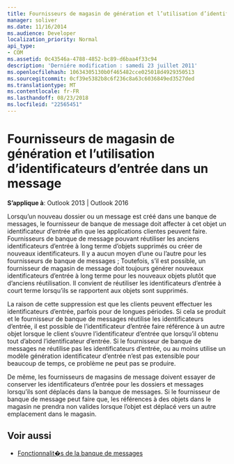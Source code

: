 ```yaml
---
title: Fournisseurs de magasin de génération et l’utilisation d’identificateurs d’entrée dans un message
manager: soliver
ms.date: 11/16/2014
ms.audience: Developer
localization_priority: Normal
api_type:
- COM
ms.assetid: 0c43546a-4788-4852-bc89-d6baa4f33c94
description: 'Derniére modification : samedi 23 juillet 2011'
ms.openlocfilehash: 10634305130b0f465482cce025018d4929350513
ms.sourcegitcommit: 0cf39e5382b8c6f236c8a63c6036849ed3527ded
ms.translationtype: MT
ms.contentlocale: fr-FR
ms.lasthandoff: 08/23/2018
ms.locfileid: "22565451"
---
```

# <a name="generating-and-using-entry-identifiers-in-message-store-providers"></a>Fournisseurs de magasin de génération et l’utilisation d’identificateurs d’entrée dans un message

**S’applique à**: Outlook 2013 | Outlook 2016 
  
Lorsqu’un nouveau dossier ou un message est créé dans une banque de messages, le fournisseur de banque de message doit affecter à cet objet un identificateur d’entrée afin que les applications clientes peuvent faire. Fournisseurs de banque de message pouvant réutiliser les anciens identificateurs d’entrée à long terme d’objets supprimés ou créer de nouveaux identificateurs. Il y a aucun moyen d’une ou l’autre pour les fournisseurs de banque de messages ; Toutefois, s’il est possible, un fournisseur de magasin de message doit toujours générer nouveaux identificateurs d’entrée à long terme pour les nouveaux objets plutôt que d’anciens réutilisation. Il convient de réutiliser les identificateurs d’entrée à court terme lorsqu’ils se rapportent aux objets sont supprimés.
  
La raison de cette suppression est que les clients peuvent effectuer les identificateurs d’entrée, parfois pour de longues périodes. Si cela se produit et le fournisseur de banque de messages réutilise les identificateurs d’entrée, il est possible de l’identificateur d’entrée faire référence à un autre objet lorsque le client s’ouvre l’identificateur d’entrée que lorsqu’il obtenu tout d’abord l’identificateur d’entrée. Si le fournisseur de banque de messages ne réutilise pas les identificateurs d’entrée, ou au moins utilise un modèle génération identificateur d’entrée n’est pas extensible pour beaucoup de temps, ce problème ne peut pas se produire.
  
De même, les fournisseurs de magasins de message doivent essayer de conserver les identificateurs d’entrée pour les dossiers et messages lorsqu’ils sont déplacés dans la banque de messages. Si le fournisseur de banque de message peut faire que, les références à des objets dans le magasin ne prendra non valides lorsque l’objet est déplacé vers un autre emplacement dans le magasin.
  
## <a name="see-also"></a>Voir aussi

- [Fonctionnalit�s de la banque de messages](message-store-features.md)

